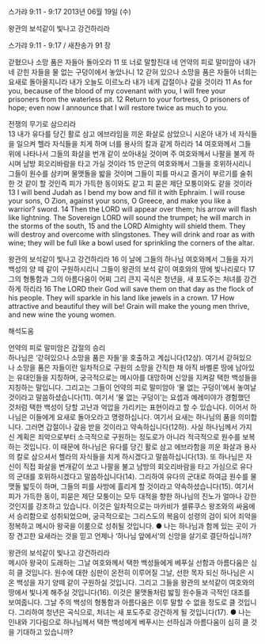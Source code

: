 스가랴 9:11 - 9:17 
2013년 06월 19일 (수)

왕관의 보석같이 빛나고 강건하리라



스가랴 9:11 - 9:17 / 새찬송가 91 장


갇혔으나 소망 품은 자들아 돌아오라 
11 또 너로 말할진대 네 언약의 피로 말미암아 내가 네 갇힌 자들을 물 없는 구덩이에서 놓았나니 12 갇혀 있으나 소망을 품은 자들아 너희는 요새로 돌아올지니라 내가 오늘도 이르노라 내가 네게 갑절이나 갚을 것이라
11 As for you, because of the blood of my covenant with you, I will free your prisoners from the waterless pit. 12 Return to your fortress, O prisoners of hope; even now I announce that I will restore twice as much to you.   

전쟁의 무기로 삼으리라  
13 내가 유다를 당긴 활로 삼고 에브라임을 끼운 화살로 삼았으니 시온아 내가 네 자식들을 일으켜 헬라 자식들을 치게 하며 너를 용사의 칼과 같게 하리라 14 여호와께서 그들 위에 나타나서 그들의 화살을 번개 같이 쏘아내실 것이며 주 여호와께서 나팔을 불게 하시며 남방 회오리바람을 타고 가실 것이라 15 만군의 여호와께서 그들을 호위하시리니 그들이 원수를 삼키며 물맷돌을 밟을 것이며 그들이 피를 마시고 즐거이 부르기를 술취한 것 같이 할 것인즉 피가 가득한 동이와도 같고 피 묻은 제단 모퉁이와도 같을 것이라
13 I will bend Judah as I bend my bow and fill it with Ephraim. I will rouse your sons, O Zion, against your sons, O Greece, and make you like a warrior? sword. 14 Then the LORD will appear over them; his arrow will flash like lightning. The Sovereign LORD will sound the trumpet; he will march in the storms of the south, 15 and the LORD Almighty will shield them. They will destroy and overcome with slingstones. They will drink and roar as with wine; they will be full like a bowl used for sprinkling the corners of the altar.  

왕관의 보석같이 빛나고 강건하리라 
16 이 날에 그들의 하나님 여호와께서 그들을 자기 백성의 양 떼 같이 구원하시리니 그들이 왕관의 보석 같이 여호와의 땅에 빛나리로다 17 그의 형통함과 그의 아름다움이 어찌 그리 큰지 곡식은 청년을, 새 포도주는 처녀를 강건하게 하리라
16 The LORD their God will save them on that day as the flock of his people. They will sparkle in his land like jewels in a crown. 17 How attractive and beautiful they will be! Grain will make the young men thrive, and new wine the young women.

해석도움





언약의 피로 말미암은 갑절의 승리  
하나님은 ‘갇혀있으나 소망을 품은 자들’을 호출하고 계십니다(12상). 여기서 갇혀있으나 소망을 품은 자들이란 일차적으로 구원의 소망을 간직한 채 아직 바벨론 땅에 남아있는 유대인들을 지칭하며, 궁극적으로는 메시아를 대망하며 신앙을 지켜갈 택한 백성들을 지칭하는 말입니다. 그리고는 그들이 언약의 피로 말미암아 ‘물 없는 구덩이’에서 놓여날 것이라고 말씀하셨습니다(11). 여기서 ‘물 없는 구덩이’는 요셉과 예레미야가 경험했던 것처럼 택한 백성이 당할 고난과 억압을 가리키는 표현이라고 할 수 있습니다. 이어서 하나님은 이들에게 요새로 돌아오라고 명령하십니다. 여기서 요새는 하나님의 품을 의미합니다. 그러면 갑절이나 갚음 받을 것이라고 약속하십니다(12하). 사실 하나님께서 가지신 계획은 죄악으로부터 소극적으로 구원하는 정도로가 아니라 적극적으로 원수를 보복하는 것입니다. 이 때문에 하나님은 유다를 당긴 활로 삼고 에브라함을 끼운 화살과 용사의 칼로 삼으셔서 헬라의 자식들을 치게 하시겠다고 말씀하십니다(13). 또 하나님은 자신이 직접 화살을 번개같이 쏘고 나팔을 불고 남방의 회오리바람을 타고 가심으로 유다의 군대를 호위하시겠다고 말씀하십니다(14). 그리하여 유다의 군대로 하여금 원수를 물맷돌 밟듯이 하며, 그들의 피를 사방에 흘리게 할 것이라고 약속하셨습니다(15). 여기서 피가 가득한 동이, 피묻은 제단 모퉁이는 모두 대적을 향한 하나님의 진노가 얼마나 강한 것인지를 강조하고 있습니다. 이것은 일차적으로는 마카비가 셀류쿠스 왕조와의 싸움에서 승리함으로 성취되었으며, 궁극적으로는 그리스도의 복음이 성령의 검이 되어 죄악을 정복하고 메시아 왕국을 이룸으로 성취될 것입니다. 
● 나는 하나님과 함께 있는 곳이 가장 견고한 요새라는 것을 믿고 언제나 ‘하나님 앞에서’의 신앙을 살기로 결단하십니까?

왕관의 보석같이 빛나고 강건하리라  
메시아 왕국이 도래하는 그날 여호와께서 택한 백성들에게 베푸실 선함과 아름다움은 심히 클 것입니다. 원수에 대한 심판이 온전히 이루어질 그날, 선한 목자 되신 하나님은 시온 백성을 자기 양떼 같이 구원하실 것입니다. 그리고 그들을 왕관의 보석같이 여호와의 땅에서 빛나게 해주실 것입니다(16). 이것은 물맷돌처럼 밟힐 원수들과 극적인 대조를 보여줍니다. 그날 주의 백성의 형통함과 아름다움은 이루 말할 수 없을 정도로 클 것입니다. 그리하여 청년은 곡식으로, 처녀는 새 포도주로 강건하게 될 것입니다(17). 
● 나는 인내와 기다림으로 하나님께서 택한 백성에게 베푸시는 선하심과 아름다움이 심히 클 것을 기대하고 있습니까?